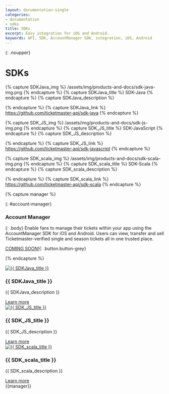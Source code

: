 ```yaml
---
layout: documentation-single
categories:
- documentation
- sdks
title: SDKs
excerpt: Easy integration for iOS and Android.
keywords: API, SDK, AccountManager SDK, integration, iOS, Android
---
```



{: .noupper}
# SDKs


{% capture SDKJava_img %}
/assets/img/products-and-docs/sdk-java-img.png
{% endcapture %}
{% capture SDKJava_title %}
SDK-Java
{% endcapture %}
{% capture SDKJava_description %}

{% endcapture %}
{% capture SDKJava_link %}
https://github.com/ticketmaster-api/sdk-java
{% endcapture %}

{% capture SDK_JS_img %}
/assets/img/products-and-docs/sdk-js-img.png
{% endcapture %}
{% capture SDK_JS_title %}
SDK-JavaScript
{% endcapture %}
{% capture SDK_JS_description %}

{% endcapture %}
{% capture SDK_JS_link %}
https://github.com/ticketmaster-api/sdk-javascript
{% endcapture %}

{% capture SDK_scala_img %}
/assets/img/products-and-docs/sdk-scala-img.png
{% endcapture %}
{% capture SDK_scala_title %}
SDK-Scala
{% endcapture %}
{% capture SDK_scala_description %}

{% endcapture %}
{% capture SDK_scala_link %}
https://github.com/ticketmaster-api/sdk-scala
{% endcapture %}

{% capture manager %}

{: #account-manager}
### Account Manager

{: .body}
Enable fans to manage their tickets within your app using 
the AccountManager SDK for iOS and Android. Users can 
view, transfer and sell Ticketmaster-verified single and 
season tickets all in one trusted place.

[COMING SOON!](javascript:void(0)){: .button.button-grey}

{% endcapture %}



<div class="raw" id="sdk-java" markdown="1"> 
  <div class="col-xs-12 col-sm-12 col-md-9 col-lg-10">        
      <div class="tutorials-article">                
              <a href=" tutorials.link "><img src=" {{ SDKJava_img }} " class="image" alt="{{ SDKJava_title }}"/></a>                
          <div class="announcement">
              <h3>{{ SDKJava_title }}</h3>
              <p>{{ SDKJava_description }}</p>
              <a class="button button-blue" href="{{ SDKJava_link }}">Learn more</a>              
          </div>                
      </div>
  </div>
  <div class="clearfix" ></div>
</div>

<div class="raw" id="sdk-javascript" markdown="1"> 
  <div class="col-xs-12 col-sm-12 col-md-9 col-lg-10 double-margin-top">        
      <div class="tutorials-article">                
              <a href=" tutorials.link "><img src=" {{ SDK_JS_img }} " class="image" alt="{{ SDK_JS_title }}"/></a>                
          <div class="announcement">
              <h3>{{ SDK_JS_title }}</h3>
              <p>{{ SDK_JS_description }}</p>
              <a class="button button-blue" href="{{ SDK_JS_link }}">Learn more</a>              
          </div>                
      </div>
  </div>
  <div class="clearfix" ></div>
</div>

<div class="raw" id="sdk-scala" markdown="1"> 
  <div class="col-xs-12 col-sm-12 col-md-9 col-lg-10">        
      <div class="tutorials-article">                
              <a href=" tutorials.link "><img src=" {{ SDK_scala_img }} " class="image" alt="{{ SDK_scala_title }}"/></a>                
          <div class="announcement">
              <h3 >{{ SDK_scala_title }}</h3>
              <p>{{ SDK_scala_description }}</p>
              <a class="button button-blue" href="{{ SDK_scala_link }}">Learn more</a>              
          </div>                
      </div>
  </div>
  <div class="clearfix" ></div>
</div>

<div class="grey-box android" markdown="1">
{{manager}}
</div>


<div id="disqus_thread" style="margin-top: 50px;"></div>
<script>
    var disqus_config = function () {
        this.page.url = document.URL || "http://developer.ticketmaster.com/";
        this.page.identifier = "{{page.title}}";
    };
    (function() { // DON'T EDIT BELOW THIS LINE
        var d = document, s = d.createElement('script');

        s.src = '//ticketmasterapi.disqus.com/embed.js';

        s.setAttribute('data-timestamp', +new Date());
        (d.head || d.body).appendChild(s);
    })();
</script>
